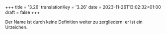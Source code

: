 +++
title = '3.26'
translationKey = '3.26'
date = 2023-11-26T13:02:32+01:00
draft = false
+++

Der Name ist durch keine Definition weiter zu zergliedern: er ist ein Urzeichen.

